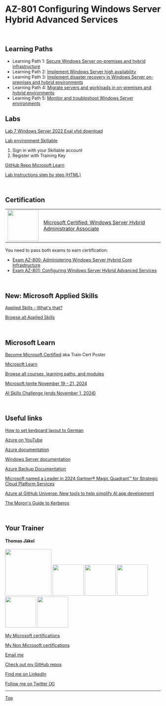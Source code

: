 [LP1]: https://learn.microsoft.com/en-us/training/paths/secure-windows-server-premises-hybrid-infrastructures/
[LP2]: https://learn.microsoft.com/en-us/training/paths/implement-windows-server-high-availability/
[LP3]: https://learn.microsoft.com/en-us/training/paths/implement-disaster-recovery-windows-server-premises/
[LP4]: https://learn.microsoft.com/en-us/training/paths/migrate-servers-workloads-premises-hybrid-environments/
[LP5]: https://learn.microsoft.com/en-us/training/paths/monitor-troubleshoot-windows-server-environments/


# AZ-801 Configuring Windows Server Hybrid Advanced Services

<br>

## Learning Paths

- Learning Path 1: [Secure Windows Server on-premises and hybrid infrastructure][LP1]
- Learning Path 2: [Implement Windows Server high availability][LP2]
- Learning Path 3: [Implement disaster recovery in Windows Server on-premises and hybrid environments][LP3]
- Learning Path 4: [Migrate servers and workloads in on-premises and hybrid environments][LP4]
- Learning Path 5: [Monitor and troubleshoot Windows Server environments][LP5]


## Labs

[Lab 7 Windows Server 2022 Eval vhd download](https://go.microsoft.com/fwlink/p/?linkid=2195166&clcid=0x409&culture=en-us&country=us)

[Lab environment Skillable](https://brainymotion.learnondemand.net) 

1. Sign in with your Skillable account 
2. Register with Training Key

<!-- 
[Go Deploy](https://lms.godeploy.it) 
-->

[GitHub Repo Microsoft Learn](https://github.com/MicrosoftLearning/AZ-801-Configuring-Windows-Server-Hybrid-Advanced-Services)

[Lab Instructions step by step (HTML)](https://microsoftlearning.github.io/AZ-801-Configuring-Windows-Server-Hybrid-Advanced-Services/)

<br>


## Certification

|   |   |
| - | - |
|<img src="https://download69118.blob.core.windows.net/anon/microsoft-certified-associate-badge.svg" width="100"/>|[Microsoft Certified: Windows Server Hybrid Administrator Associate](https://learn.microsoft.com/en-us/credentials/certifications/windows-server-hybrid-administrator/)|

You need to pass both exams to earn certification:

* [Exam AZ-800: Administering Windows Server Hybrid Core Infrastructure](https://learn.microsoft.com/en-us/credentials/certifications/exams/az-800/)
* [Exam AZ-801: Configuring Windows Server Hybrid Advanced Services](https://learn.microsoft.com/en-us/credentials/certifications/exams/az-801/)


<br>                                                                

## New: Microsoft Applied Skills

[Applied Skills - What's that?](https://learn.microsoft.com/en-us/credentials/)

[Browse all Applied Skills](https://learn.microsoft.com/en-us/credentials/browse/?credential_types=applied%20skills)

<br>


## Microsoft Learn

[Become Microsoft Certified](https://aka.ms/traincertposter) aka Train Cert Poster

[Microsoft Learn](https://learn.microsoft.com)

[Browse all courses, learning paths, and modules](https://learn.microsoft.com/en-us/training/browse/)

[Microsoft Ignite November 19 - 21, 2024](https://ignite.microsoft.com/en-US/home)

[AI Skills Challenge (ends November 1, 2024)](https://learn.microsoft.com/en-us/training/topics/event-challenges?tabs=azure-ai)

<br>


## Useful links

[How to set keyboard layout to German](Keyboard-German)

[Azure on YouTube](https://www.youtube.com/c/MicrosoftAzure)

[Azure documentation](https://learn.microsoft.com/en-us/azure/)

[Windows Server documentation](https://learn.microsoft.com/en-us/windows-server/)

[Azure Backup Documentation](https://learn.microsoft.com/en-us/azure/backup/)

[Microsoft named a Leader in 2024 Gartner® Magic Quadrant™ for Strategic Cloud Platform Services](https://azure.microsoft.com/en-us/blog/microsoft-named-a-leader-in-2024-gartner-magic-quadrant-for-strategic-cloud-platform-services/)

[Azure at GitHub Universe: New tools to help simplify AI app development](https://azure.microsoft.com/en-us/blog/azure-at-github-universe-new-tools-to-help-simplify-ai-app-development/)

[The Moron's Guide to Kerberos](https://wpollock.com/AUnixSec/MoronsGuideToKerberos.htm)

<br>


##  Your Trainer
#### Thomas Jäkel

<img src="https://download69118.blob.core.windows.net/anon/Profilbild.jpg" width="150">
<img src="https://download69118.blob.core.windows.net/anon/Standard MCT Badge Large.png" width=100>
<a href="https://www.credly.com/badges/72439d56-7895-4b92-84bd-fec12c84fd18/public_url"><img src="https://download69118.blob.core.windows.net/anon/mcse-cloud-platform-and-infrastructure-certified-2016.png" width="100"></a>
<a href="https://learn.microsoft.com/api/credentials/share/en-us/tjaekel/A8E4CC3EAA93F4C2?sharingId=EBAFABC36CF6EBDC"><img src="https://download69118.blob.core.windows.net/anon/microsoft-certified-azure-solutions-architect-expert.png" width=100></a>
<a href="https://https://www.credly.com/badges/8ef5f8fb-6b84-4223-add8-4938096c67b2"><img src="https://download69118.blob.core.windows.net/anon/aws-certified-solutions-architect-associate.png" width=100></a>
<a href="https://www.credly.com/badges/7f2c6c3e-d3e3-4e32-9299-adf3278948a3/public_url"><img src="https://download69118.blob.core.windows.net/anon/instructor-recognition-1-000-students-reached.png" width="100"/></a>

[My Microsoft certifications](https://learn.microsoft.com/en-us/users/tjaekel/transcript/d4yjrcx32nome0r)

[My Non Microsoft certifications](https://www.credly.com/users/thomas-jakel)

[Email me](mailto:thomas.jaekel@brainymotion.de)

[Check out my GitHub repos](https://github.com/www42)

[Find me on LinkedIn](https://linkedin.com/in/tjkkll)

[Follow me on Twitter (X)](https://twitter.com/tjkkll)



---

[Top](#az-801-configuring-windows-server-hybrid-advanced-services)